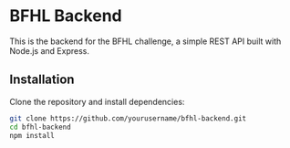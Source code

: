 # BFHL Backend

This is the backend for the BFHL challenge, a simple REST API built with Node.js and Express.

## Installation

Clone the repository and install dependencies:

```bash
git clone https://github.com/yourusername/bfhl-backend.git
cd bfhl-backend
npm install
